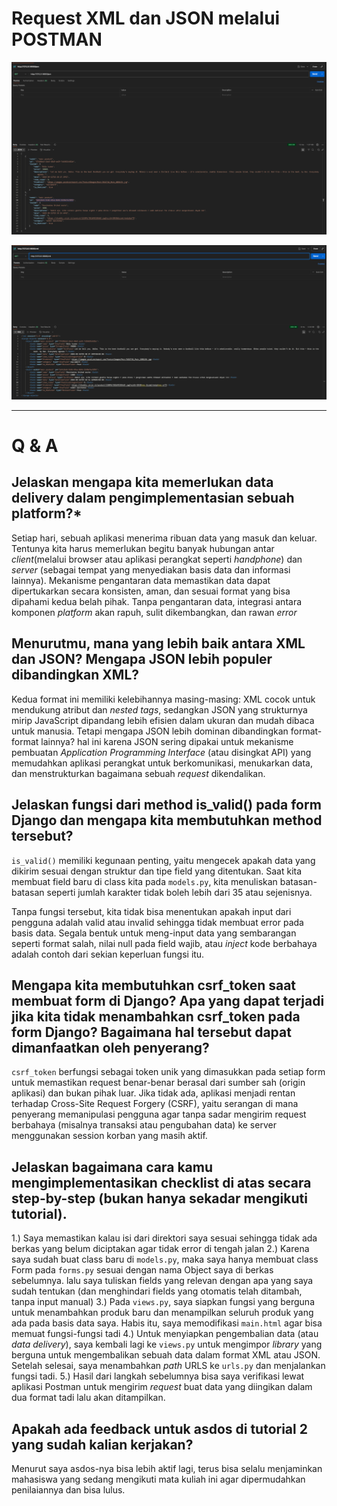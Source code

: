 # Request XML dan JSON melalui POSTMAN
![description](json.png)


![description](xml.png)

---

# Q & A

## Jelaskan mengapa kita memerlukan data delivery dalam pengimplementasian sebuah platform?*
Setiap hari, sebuah aplikasi menerima ribuan data yang masuk dan keluar. Tentunya kita harus memerlukan begitu banyak hubungan antar _client_(melalui browser atau aplikasi perangkat seperti _handphone_) dan _server_ (sebagai tempat yang menyediakan basis data dan informasi lainnya). Mekanisme pengantaran data memastikan data dapat dipertukarkan secara konsisten, aman, dan sesuai format yang bisa dipahami kedua belah pihak. Tanpa pengantaran data, integrasi antara komponen _platform_ akan rapuh, sulit dikembangkan, dan rawan _error_


## Menurutmu, mana yang lebih baik antara XML dan JSON? Mengapa JSON lebih populer dibandingkan XML? 
Kedua format ini memiliki kelebihannya masing-masing: XML cocok untuk mendukung atribut dan _nested tags_, sedangkan JSON yang strukturnya mirip JavaScript dipandang lebih efisien dalam ukuran dan mudah dibaca untuk manusia. Tetapi mengapa JSON lebih dominan dibandingkan format-format lainnya? hal ini karena JSON sering dipakai untuk mekanisme pembuatan _Application Programming Interface_ (atau disingkat API) yang memudahkan aplikasi perangkat untuk berkomunikasi, menukarkan data, dan menstrukturkan bagaimana sebuah _request_ dikendalikan.

## Jelaskan fungsi dari method is_valid() pada form Django dan mengapa kita membutuhkan method tersebut?
`is_valid()` memiliki kegunaan penting, yaitu mengecek apakah data yang dikirim sesuai dengan struktur dan tipe field yang ditentukan. Saat kita membuat field baru di class kita pada `models.py`, kita menuliskan batasan-batasan seperti jumlah karakter tidak boleh lebih dari 35 atau sejenisnya. 

Tanpa fungsi tersebut, kita tidak bisa menentukan apakah input dari pengguna adalah valid atau invalid sehingga tidak membuat error pada basis data. Segala bentuk untuk meng-input data yang sembarangan seperti format salah, nilai null pada field wajib, atau _inject_ kode berbahaya adalah contoh dari sekian keperluan fungsi itu.


## Mengapa kita membutuhkan csrf_token saat membuat form di Django? Apa yang dapat terjadi jika kita tidak menambahkan csrf_token pada form Django? Bagaimana hal tersebut dapat dimanfaatkan oleh penyerang?

`csrf_token` berfungsi sebagai token unik yang dimasukkan pada setiap form untuk memastikan request benar-benar berasal dari sumber sah (origin aplikasi) dan bukan pihak luar. Jika tidak ada, aplikasi menjadi rentan terhadap Cross-Site Request Forgery (CSRF), yaitu serangan di mana penyerang memanipulasi pengguna agar tanpa sadar mengirim request berbahaya (misalnya transaksi atau pengubahan data) ke server menggunakan session korban yang masih aktif.


## Jelaskan bagaimana cara kamu mengimplementasikan checklist di atas secara step-by-step (bukan hanya sekadar mengikuti tutorial).

1.) Saya memastikan kalau isi dari direktori saya sesuai sehingga tidak ada berkas yang belum diciptakan agar tidak error di tengah jalan
2.) Karena saya sudah buat class baru di `models.py`, maka saya hanya membuat class Form pada `forms.py` sesuai dengan nama Object saya di berkas sebelumnya. lalu saya tuliskan fields yang relevan dengan apa yang saya sudah tentukan (dan menghindari fields yang otomatis telah ditambah, tanpa input manual)
3.) Pada `views.py`, saya siapkan fungsi yang berguna untuk menambahkan produk baru dan menampilkan seluruh produk yang ada pada basis data saya. Habis itu, saya memodifikasi `main.html` agar bisa memuat fungsi-fungsi tadi
4.) Untuk menyiapkan pengembalian data (atau _data delivery_), saya kembali lagi ke `views.py` untuk mengimpor _library_ yang berguna untuk mengembalikan sebuah data dalam format XML atau JSON. Setelah selesai, saya menambahkan _path_ URLS ke `urls.py` dan menjalankan fungsi tadi.
5.) Hasil dari langkah sebelumnya bisa saya verifikasi lewat aplikasi Postman untuk mengirim _request_ buat data yang diingikan dalam dua format tadi lalu akan ditampilkan.


## Apakah ada feedback untuk asdos di tutorial 2 yang sudah kalian kerjakan?
Menurut saya asdos-nya bisa lebih aktif lagi, terus bisa selalu menjaminkan mahasiswa yang sedang mengikuti mata kuliah ini agar dipermudahkan penilaiannya dan bisa lulus. 